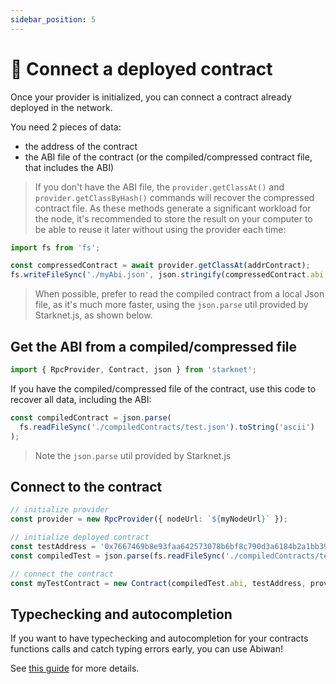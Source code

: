 ```yaml
---
sidebar_position: 5
---
```


# 🔌 Connect a deployed contract

Once your provider is initialized, you can connect a contract already deployed in the network.

You need 2 pieces of data:

- the address of the contract
- the ABI file of the contract (or the compiled/compressed contract file, that includes the ABI)

> If you don't have the ABI file, the `provider.getClassAt()` and `provider.getClassByHash()` commands will recover the compressed contract file. As these methods generate a significant workload for the node, it's recommended to store the result on your computer to be able to reuse it later without using the provider each time:

```typescript
import fs from 'fs';

const compressedContract = await provider.getClassAt(addrContract);
fs.writeFileSync('./myAbi.json', json.stringify(compressedContract.abi, undefined, 2));
```

> When possible, prefer to read the compiled contract from a local Json file, as it's much more faster, using the `json.parse` util provided by Starknet.js, as shown below.

## Get the ABI from a compiled/compressed file

```typescript
import { RpcProvider, Contract, json } from 'starknet';
```

If you have the compiled/compressed file of the contract, use this code to recover all data, including the ABI:

```typescript
const compiledContract = json.parse(
  fs.readFileSync('./compiledContracts/test.json').toString('ascii')
);
```

> Note the `json.parse` util provided by Starknet.js

## Connect to the contract

```typescript
// initialize provider
const provider = new RpcProvider({ nodeUrl: `${myNodeUrl}` });

// initialize deployed contract
const testAddress = '0x7667469b8e93faa642573078b6bf8c790d3a6184b2a1bb39c5c923a732862e1';
const compiledTest = json.parse(fs.readFileSync('./compiledContracts/test.json').toString('ascii'));

// connect the contract
const myTestContract = new Contract(compiledTest.abi, testAddress, provider);
```

## Typechecking and autocompletion

If you want to have typechecking and autocompletion for your contracts functions calls and catch typing errors early, you can use Abiwan!

See [this guide](./automatic_cairo_ABI_parsing.md) for more details.
